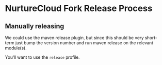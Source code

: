 # NurtureCloud Fork Release Process

## Manually releasing

We could use the maven release plugin, but since this should be very short-term
just bump the version number and run maven release on the relevant module(s).

You'll want to use the `release` profile.